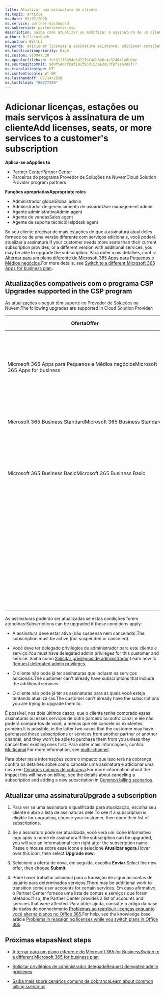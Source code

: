 ```yaml
---
title: Atualizar uma assinatura de cliente
ms.topic: article
ms.date: 05/07/2020
ms.service: partner-dashboard
ms.subservice: partnercenter-csp
description: Saiba como atualizar ou modificar a assinatura de um cliente. Adicione mais licenças, adicione mais estações ou migre para uma versão diferente com mais serviços.
author: BillLinzbach
ms.author: BillLi
keywords: adicionar licenças à assinatura existente, adicionar estações à assinatura existente, modificar uma assinatura, alterar uma assinatura, comprar mais licenças para um cliente
ms.localizationpriority: high
ms.custom: SEOMAY.20
ms.openlocfilehash: fefb11f9e54d1d227bf4cb846c4e324041e0bd4e
ms.sourcegitcommit: 9d0f5e6cfcaf191f95d153ae3a53fef1ab3d6f77
ms.translationtype: HT
ms.contentlocale: pt-BR
ms.lasthandoff: 07/14/2020
ms.locfileid: "86377300"
---
```

# <a name="add-licenses-seats-or-more-services-to-a-customers-subscription"></a><span data-ttu-id="9f98c-105">Adicionar licenças, estações ou mais serviços à assinatura de um cliente</span><span class="sxs-lookup"><span data-stu-id="9f98c-105">Add licenses, seats, or more services to a customer's subscription</span></span>

<span data-ttu-id="9f98c-106">**Aplica-se a**</span><span class="sxs-lookup"><span data-stu-id="9f98c-106">**Applies to**</span></span>

- <span data-ttu-id="9f98c-107">Partner Center</span><span class="sxs-lookup"><span data-stu-id="9f98c-107">Partner Center</span></span>
- <span data-ttu-id="9f98c-108">Parceiros do programa Provedor de Soluções na Nuvem</span><span class="sxs-lookup"><span data-stu-id="9f98c-108">Cloud Solution Provider program partners</span></span>

<span data-ttu-id="9f98c-109">**Funções apropriadas**</span><span class="sxs-lookup"><span data-stu-id="9f98c-109">**Appropriate roles**</span></span>

- <span data-ttu-id="9f98c-110">Administrador global</span><span class="sxs-lookup"><span data-stu-id="9f98c-110">Global admin</span></span>
- <span data-ttu-id="9f98c-111">Administrador de gerenciamento de usuário</span><span class="sxs-lookup"><span data-stu-id="9f98c-111">User management admin</span></span>
- <span data-ttu-id="9f98c-112">Agente administrativo</span><span class="sxs-lookup"><span data-stu-id="9f98c-112">Admin agent</span></span>
- <span data-ttu-id="9f98c-113">Agente de vendas</span><span class="sxs-lookup"><span data-stu-id="9f98c-113">Sales agent</span></span>
- <span data-ttu-id="9f98c-114">Agente de suporte técnico</span><span class="sxs-lookup"><span data-stu-id="9f98c-114">Helpdesk agent</span></span>

<span data-ttu-id="9f98c-115">Se seu cliente precisar de mais estações do que a assinatura atual deles fornece ou de uma versão diferente com serviços adicionais, você poderá atualizar a assinatura.</span><span class="sxs-lookup"><span data-stu-id="9f98c-115">If your customer needs more seats than their current subscription provides, or a different version with additional services, you may be able to upgrade the subscription.</span></span> <span data-ttu-id="9f98c-116">Para obter mais detalhes, confira [Alternar para um plano diferente do Microsoft 365 Apps para Pequenos e Médios negócios](https://go.microsoft.com/fwlink/p/?LinkId=723577).</span><span class="sxs-lookup"><span data-stu-id="9f98c-116">For more details, see [Switch to a different Microsoft 365 Apps for business plan](https://go.microsoft.com/fwlink/p/?LinkId=723577).</span></span>

## <a name="upgrades-supported-in-the-csp-program"></a><span data-ttu-id="9f98c-117">Atualizações compatíveis com o programa CSP <a href="" id="upgradesubscription"></a></span><span class="sxs-lookup"><span data-stu-id="9f98c-117">Upgrades supported in the CSP program <a href="" id="upgradesubscription"></a></span></span>

<span data-ttu-id="9f98c-118">As atualizações a seguir têm suporte no Provedor de Soluções na Nuvem:</span><span class="sxs-lookup"><span data-stu-id="9f98c-118">The following upgrades are supported in Cloud Solution Provider:</span></span>

<table>
<colgroup>
<col width="50%" />
<col width="50%" />
</colgroup>
<thead>
<tr class="header">
<th><span data-ttu-id="9f98c-119">Oferta</span><span class="sxs-lookup"><span data-stu-id="9f98c-119">Offer</span></span></th>
<th><span data-ttu-id="9f98c-120">Possíveis atualizações</span><span class="sxs-lookup"><span data-stu-id="9f98c-120">Possible upgrades</span></span></th>
</tr>
</thead>
<tbody>
<tr class="odd">
<td><span data-ttu-id="9f98c-121">Microsoft 365 Apps para Pequenos e Médios negócios</span><span class="sxs-lookup"><span data-stu-id="9f98c-121">Microsoft 365 Apps for business</span></span></td>
<td><ul>
<li><span data-ttu-id="9f98c-122">Microsoft 365 Business Premium¹</span><span class="sxs-lookup"><span data-stu-id="9f98c-122">Microsoft 365 Business Premium¹</span></span></li>
<li><span data-ttu-id="9f98c-123">Microsoft 365 Apps para Grandes Empresas</span><span class="sxs-lookup"><span data-stu-id="9f98c-123">Microsoft 365 Apps for enterprise</span></span></li>
<li><span data-ttu-id="9f98c-124">Office 365 Enterprise E3</span><span class="sxs-lookup"><span data-stu-id="9f98c-124">Office 365 Enterprise E3</span></span></li>
<li><span data-ttu-id="9f98c-125">Office 365 Enterprise E5</span><span class="sxs-lookup"><span data-stu-id="9f98c-125">Office 365 Enterprise E5</span></span></li>
</ul></td>
</tr>
<tr class="even">
<td><span data-ttu-id="9f98c-126">Microsoft 365 Business Standard</span><span class="sxs-lookup"><span data-stu-id="9f98c-126">Microsoft 365 Business Standard</span></span></td>
<td><ul>
<li><span data-ttu-id="9f98c-127">Office 365 Enterprise E3</span><span class="sxs-lookup"><span data-stu-id="9f98c-127">Office 365 Enterprise E3</span></span></li>
<li><span data-ttu-id="9f98c-128">Office 365 Enterprise E5</span><span class="sxs-lookup"><span data-stu-id="9f98c-128">Office 365 Enterprise E5</span></span></li>
</ul></td>
</tr>
<tr class="odd">
<td><span data-ttu-id="9f98c-129">Microsoft 365 Business Basic</span><span class="sxs-lookup"><span data-stu-id="9f98c-129">Microsoft 365 Business Basic</span></span></td>
<td><ul>
<li><span data-ttu-id="9f98c-130">Microsoft 365 Business Standard¹</span><span class="sxs-lookup"><span data-stu-id="9f98c-130">Microsoft 365 Business Standard¹</span></span></li>
<li><span data-ttu-id="9f98c-131">Office 365 Enterprise E1</span><span class="sxs-lookup"><span data-stu-id="9f98c-131">Office 365 Enterprise E1</span></span></li>
<li><span data-ttu-id="9f98c-132">Office 365 Enterprise E3</span><span class="sxs-lookup"><span data-stu-id="9f98c-132">Office 365 Enterprise E3</span></span></li>
<li><span data-ttu-id="9f98c-133">Office 365 Enterprise E5</span><span class="sxs-lookup"><span data-stu-id="9f98c-133">Office 365 Enterprise E5</span></span></li>
</ul></td>
</tr>
<tr class="even">
<td></td>
<td><p><span data-ttu-id="9f98c-134">¹ O Microsoft 365 Apps para Pequenos e Médios negócios Índia e o Microsoft 365 Business Basic Índia podem ser atualizados para o Microsoft 365 Business Standard Índia, não para o Microsoft 365 Business Standard.</span><span class="sxs-lookup"><span data-stu-id="9f98c-134">¹ Microsoft 365 Apps for business India and Microsoft 365 Business Basic India can be upgraded to Microsoft 365 Business Standard India, not to Microsoft 365 Business Standard.</span></span></p></td>
</tr>
</tbody>
</table>

<span data-ttu-id="9f98c-135">As assinaturas poderão ser atualizadas se estas condições forem atendidas:</span><span class="sxs-lookup"><span data-stu-id="9f98c-135">Subscriptions can be upgraded if these conditions apply:</span></span>

- <span data-ttu-id="9f98c-136">A assinatura deve estar ativa (não suspensa nem cancelada).</span><span class="sxs-lookup"><span data-stu-id="9f98c-136">The subscription must be active (not suspended or canceled).</span></span>

- <span data-ttu-id="9f98c-137">Você deve ter delegado privilégios de administrador para este cliente e serviço.</span><span class="sxs-lookup"><span data-stu-id="9f98c-137">You must have delegated admin privileges for this customer and service.</span></span> <span data-ttu-id="9f98c-138">Saiba como [Solicitar privilégios de administrador](request-a-relationship-with-a-customer.md).</span><span class="sxs-lookup"><span data-stu-id="9f98c-138">Learn how to [Request delegated admin privileges](request-a-relationship-with-a-customer.md).</span></span>

- <span data-ttu-id="9f98c-139">O cliente não pode já ter assinaturas que incluam os serviços adicionais.</span><span class="sxs-lookup"><span data-stu-id="9f98c-139">The customer can't already have subscriptions that include the additional services.</span></span>

- <span data-ttu-id="9f98c-140">O cliente não pode já ter as assinaturas para as quais você esteja tentando atualizá-las.</span><span class="sxs-lookup"><span data-stu-id="9f98c-140">The customer can't already have the subscriptions you are trying to upgrade them to.</span></span>

<span data-ttu-id="9f98c-141">É possível, nos dois últimos casos, que o cliente tenha comprado essas assinaturas ou esses serviços de outro parceiro ou outro canal, e ele não poderá comprá-los de você, a menos que ele cancele os existentes primeiro.</span><span class="sxs-lookup"><span data-stu-id="9f98c-141">It is possible, in the latter two cases that the customer may have purchased those subscriptions or services from another partner or another channel, and they won't be able to purchase them from you unless they cancel their existing ones first.</span></span> <span data-ttu-id="9f98c-142">Para obter mais informações, confira [Multicanal](multichannel.md).</span><span class="sxs-lookup"><span data-stu-id="9f98c-142">For more information, see [multi-channel](multichannel.md).</span></span>

<span data-ttu-id="9f98c-143">Para obter mais informações sobre o impacto que isso terá na cobrança, confira os detalhes sobre como cancelar uma assinatura e adicionar uma nova em [Cenários comuns de cobrança](common-billing-scenarios.md).</span><span class="sxs-lookup"><span data-stu-id="9f98c-143">For more information about the impact this will have on billing, see the details about canceling a subscription and adding a new subscription in [Common billing scenarios](common-billing-scenarios.md).</span></span>

## <a name="upgrade-a-subscription"></a><span data-ttu-id="9f98c-144">Atualizar uma assinatura</span><span class="sxs-lookup"><span data-stu-id="9f98c-144">Upgrade a subscription</span></span>

1. <span data-ttu-id="9f98c-145">Para ver se uma assinatura é qualificada para atualização, escolha seu cliente e abra a lista de assinaturas dele.</span><span class="sxs-lookup"><span data-stu-id="9f98c-145">To see if a subscription is eligible for upgrading, choose your customer, then open their list of subscriptions.</span></span>

2. <span data-ttu-id="9f98c-146">Se a assinatura pode ser atualizada, você verá um ícone informativo logo após o nome de assinatura.</span><span class="sxs-lookup"><span data-stu-id="9f98c-146">If the subscription can be upgraded, you will see an informational icon right after the subscription name.</span></span> <span data-ttu-id="9f98c-147">Passe o mouse sobre esse ícone e selecione **Atualizar agora**.</span><span class="sxs-lookup"><span data-stu-id="9f98c-147">Hover over this icon, then select **Upgrade now**.</span></span>

3. <span data-ttu-id="9f98c-148">Selecione a oferta de nova, em seguida, escolha **Enviar**.</span><span class="sxs-lookup"><span data-stu-id="9f98c-148">Select the new offer, then choose **Submit**.</span></span>

4. <span data-ttu-id="9f98c-149">Pode haver trabalho adicional para a transição de algumas contas de usuário para determinados serviços.</span><span class="sxs-lookup"><span data-stu-id="9f98c-149">There may be additional work to transition some user accounts for certain services.</span></span> <span data-ttu-id="9f98c-150">Em caso afirmativo, o Partner Center fornece uma lista de contas e serviços que foram afetados.</span><span class="sxs-lookup"><span data-stu-id="9f98c-150">If so, the Partner Center provides a list of accounts and services that were affected.</span></span> <span data-ttu-id="9f98c-151">Para obter ajuda, consulte o artigo da base de dados de conhecimento [Problemas ao reatribuir licenças enquanto você alterna planos no Office 365](https://go.microsoft.com/fwlink/p/?LinkId=723576).</span><span class="sxs-lookup"><span data-stu-id="9f98c-151">For help, see the knowledge base article [Problems in reassigning licenses while you switch plans in Office 365](https://go.microsoft.com/fwlink/p/?LinkId=723576).</span></span>

## <a name="next-steps"></a><span data-ttu-id="9f98c-152">Próximas etapas</span><span class="sxs-lookup"><span data-stu-id="9f98c-152">Next steps</span></span>

- [<span data-ttu-id="9f98c-153">Alternar para um plano diferente do Microsoft 365 for Business</span><span class="sxs-lookup"><span data-stu-id="9f98c-153">Switch to a different Microsoft 365 for business plan</span></span>](https://go.microsoft.com/fwlink/p/?LinkId=723577)

- [<span data-ttu-id="9f98c-154">Solicitar privilégios de administrador delegado</span><span class="sxs-lookup"><span data-stu-id="9f98c-154">Request delegated admin privileges</span></span>](request-a-relationship-with-a-customer.md)

- [<span data-ttu-id="9f98c-155">Saiba mais sobre cenários comuns de cobrança</span><span class="sxs-lookup"><span data-stu-id="9f98c-155">Learn about common billing scenarios</span></span>](common-billing-scenarios.md)